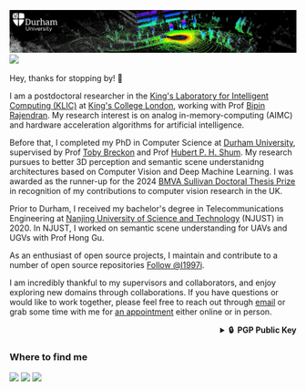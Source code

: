 [![2EISDe.png](durham_pointcloud.png)](https://imgtu.com/i/2EISDe) ![](https://hit.yhype.me/github/profile?user_id=35445094)

Hey, thanks for stopping by! 👋

I am a postdoctoral researcher in the [King's Laboratory for Intelligent Computing (KLIC)](https://sites.google.com/site/rajendranbipin/klic) at [King's College London](https://www.dur.ac.uk), working with Prof [Bipin Rajendran](https://sites.google.com/site/rajendranbipin/home). My research interest is on analog in-memory-computing (AIMC) and hardware acceleration algorithms for artificial intelligence.

Before that, I completed my PhD in Computer Science at [Durham University](https://www.durham.ac.uk), supervised by Prof [Toby Breckon](https://breckon.org/toby/) and Prof [Hubert P. H. Shum](http://hubertshum.com/). My research pursues to better 3D perception and semantic scene understanidng architectures based on Computer Vision and Deep Machine Learning. I was awarded as the runner-up for the 2024 [BMVA Sullivan Doctoral Thesis Prize](https://www.bmva.org/bursaries/sullivan-prize) in recognition of my contributions to computer vision research in the UK.

Prior to Durham, I received my bachelor's degree in Telecommunications Engineering at [Nanjing University of Science and Technology](https://www.njust.edu.cn) (NJUST) in 2020. In NJUST, I worked on semantic scene understanding for UAVs and UGVs with Prof Hong Gu.

As an enthusiast of open source projects, I maintain and contribute to a number of open source repositories <a class="github-button" href="https://github.com/l1997i" data-show-count="true" aria-label="Follow @l1997i on GitHub">Follow @l1997i</a>.

I am incredibly thankful to my supervisors and collaborators, and enjoy exploring new domains through collaborations. If you have questions or would like to work together, please feel free to reach out through [email](mailto:li.8.li@kcl.ac.uk) or grab some time with me for [an appointment](https://www.luisli.org/appointment/) either online or in person.

<details>
  <summary align="right"><b>🔒&nbsp;&nbsp;PGP&nbsp;Public&nbsp;Key</b></summary>
  <br/>

```
-----BEGIN PGP PUBLIC KEY BLOCK-----
Comment: A373 EF14 398D BFDE DAC0  43D8 3593 8F25 7E46 1314
Comment: Luis Li <li.li4@durham.ac.uk>

xsFNBF/Gar0BEADiofnDaqZNO/vl+Zeho4lpnBDb38Hvr+qL0YuEtOZgMgKxAavN
cnMCPoBhhHz1j5KgrtsyLtATJm3BODj3pFJQsQ2074RErA+fg0uc5ghFDwK4yT4o
gXFJA50E+T+Fl31/ozlqdTy8zWbFBENmL+nzdg2fCjKIMNuv3xFeZ8mWVk99aQU5
tlWKK69t+oZtq6y65fORQ7p7ksT20K7NsLxEMK52VtrJLGzUH1oVfOP9kU429471
R8VsoqB9T0BInjpOgrEQinozmdF0921oqflaHK5jzDnX+7axgBew3lBS8R1VSnd+
2eJyGxweF59SiUVQeDkTqLOjdOIDR8VEMwYLsURgGpXLT7mhus6o27ODT9Qhlz5F
cFB2mijJXptRIYLV3QKrwmz+dpunWYEGqjLHHM8vLcIfMTi8B3ydgXX45+wV3Dtn
BiAIRcLLZb519SmQW6gjDnv1NI68vyxVnLO6zxwmHpmrHS3fC4y7X8UnvHse9qQX
DXFKfgP7h38m7XKtIUn+o+WhPkYwsEaJzkH0Azn60cWA8v1OIK90oADd/yYeMs0b
F00TkEm7JEmZBvHdGGFH6Z0pucKNVXUhiSmybmf6maFttupTnbQ/NXHhJraj8nAX
OIGeugJ2TNVNEl0FBbaSsFugkEH3ZAIbrbkEJZp/BTa5hAa/hsXy1zEy0wARAQAB
zR1MdWlzIExpIDxsaS5saTRAZHVyaGFtLmFjLnVrPsLBjgQTAQgAOAIbAwULCQgH
AgYVCgkICwIEFgIDAQIeAQIXgBYhBKNz7xQ5jb/e2sBD2DWTjyV+RhMUBQJh6B06
AAoJEDWTjyV+RhMUR5YP/32A8vJ4ZbFhtJymyXtRGx1EVFCYp3s4DVWHLeO8LSAA
KqPh1vJogKVkeKLlx/kGEaTuOxKAE5OZw07JUQdr7Qak4PkF1sekABUK6WO0BlHZ
o4zuMJl2h49PUZyM+chHRDqpaH3onu5dxvMaUwR6bg1mL11kin0/mStzK7pNebYw
FqXnPhG7FfTVNPZcs4WIFCuwKCr6cU4DNFYUbOn9dN36vwWwDCErunhnQuBZQVGE
ez+d4cgR2uPXA7BV7qs+GGE+dny+jvxuI7R0hShD+JWXINnVncajGa4rXUsckM+R
XrycEWfpnsBwgrr2/nbesCBwpauJVpFWw2ylKDNqntF1zlgCFFapaCTcDEo9Gnmn
Dtj/jfB8vYT+TUXv7fJ5aCYpp175OY1mN8rjPs7uoiCShSLd3MSjEPSVbFaVnD6p
w77fxdhfaydm8P0jwqvCBoLWQ778PIY+GOl1DgaJsfCcVvXwpGAwgssQHMcSyZd9
qFV4GIpNmHdSBuRFTn+ANF4Y6c3E9he4IVxITamE2aU532zWvTQVHlN+1qHZ/mv5
nPwdlxgoJuiB0NX1pBcGIwd22O4wthyhsA/xW3Rg2emn4iXssFkq8T9z6kxa4V9s
uuj0NXDZxBbR47qO1yie3zSVBNnT1dJ+z2zO/5Kg2o7ilGJE84lb25opcHbWjj27
wsGUBBMBCAA+FiEEo3PvFDmNv97awEPYNZOPJX5GExQFAl/Gar0CGwMFCQPCZwAF
CwkIBwIGFQoJCAsCBBYCAwECHgECF4AACgkQNZOPJX5GExR12A//ZjH4DAF05r74
YnY323XZaWc9pPC69zFTdu4kA01j2Vs/nkZ6c+JKY6z4yTWVC3ajP4AJz7AMypJN
UO7cMAzVMZMmFLTpLzzmdAXyPROtu5dIYGyGm1TomA9rsH4+fvZZwFJ8h305wMNu
EHGncIt6RYdhSYJ8T2Qxb9YBZzmzagrPz12jfF51wDmrLMQq/fpNRMjUKjZFwMNp
EyditLFodjl1kp3bjZ5BG/TOJ1783S6nq0Hwll8LKrKrsmZUy231YLjF08SMhjnR
c2V/eOmB1JyS52zKWF45Eu4FLr/r6v3+kUWLK0wcVsMFY1XDWhKN8AWPCR2nEycF
M/8E6c9Poo5+QbR1ApISB0pSft33rxFIQ6BbZq+PvKAhqoLrVLGe7zrp0F9Z9zb5
gen/m23hRtAJp8qiJOQ3k8xLfMcK2vfI94R3hP4DJq2eItwAnvUYVKwW4RVKT39I
WRzWe6bh0BmW+PlpFiaQlEor/H0hVOhipU8nsWoUfz6cIueIQDDkaH64Z+SGa3m0
mPqQAF2qYIx68qr6gbKEhKV86WcYT5KeZRTs7clFEcsJT0UwsrVEONlmZnAm9vrO
S3wE9mlMmRtE9HMxMpfLSaLAIv7ghLi1ygATJbGWmzsTtB4MFfomYTbsdRDvFkjD
rfdrqlt4XRJn2C7c5MnVl9qSGEVBHbTOwU0EX8ZqvQEQALPUgDvetLPpyjk7D0/o
4Hgm35C2/Dpgz9pvTzwcSpfzD+VRWNN9BLBurDirchvrEo41HyOthQAq9J8L56xy
1Xk/aNYWbx9XoCDgxwbHL4wbGH3fDy6iaIAn0XhSKKYr9t5zNoN0jFnKUdhiQRgB
HVRRsyPReIEDNzgZud8UMZBF7qXJ60eQkuiL4mMM7jYoLBUh3i8gyKJovPwo67S7
aFWEwKjz//GsU+X8DS2V3JLo5rEk4ceykN5Oa9AF/tPvRVX8ejdbVzzPlvlZHROe
LI0Mpuu1DCwiTDZJj2q9FZ3Z+916z+pQLeJmHfeBMrc/hdbnbDjMdwbkjU3UwN4d
mup1QBAnKMPxB4wtV29gO/Ju1WuE4gvj5ftVwIMU9h/0UoSiRKzosRxlkF+BjvBG
gvO7jGja/GEmDCtCgZG9xhzqMM2xfrf2d4wNh1ogAxQbfKFD+HkI83QDpiV9W2mV
Oa6VPkX9qK6PqjsHxdjJEd1qfVh+jJVR09harwjJckzkQcxMP9reUE3vp+GM5evB
pyKx2ZSS+Oj4H+HuR9hzhqwHMiN2JZJSBtrC/5QzJ9UB7hYx6Knf6a9C4q2ilfep
eJU9EEAfW6Y2W4ZTDbKpzIhca5cjBJGtE8elvbeUFaTuHJ9Wst57Cv2hR+PJAByk
oiawXRFXGzCm4gV7V8dTmvY9ABEBAAHCw6wEGAEIACACGy4WIQSjc+8UOY2/3trA
Q9g1k48lfkYTFAUCYegdigJACRA1k48lfkYTFMF0IAQZAQgAHRYhBEvs1ySlVCPa
TkC65xRnUv7E+7bABQJfxmq9AAoJEBRnUv7E+7bA0N8QAKVzMBx1Q3FWAG5p5fbv
hJUmKubvSgeXi+C+HNmAYO+sgSXKs0OWxSjMSBzcQNplsSfHPd4xyot8ip+6qmk3
1LXVIttVPziT16Z0G1DwFGuBgTf4ok4l/bSVCKxc3f0zXJY3qkJYYyjcWjLeMaGO
BrqPN3PvgDWp4a3GEgXKjgWtCeP2rKn9XdaQMNmPXE/zEbaM6fla0TMmSldxr3+S
qs0ypzB9GvDftdb/2ubo4Oy/FNT/BUtbAiT1DzuZ/M1tn6PX022x7nrgEJfF8x/v
VvG+UxA4oxN5Lcw9e0eHAyPe05OQH4Ghbq+OhXx1zIdSzHF5FUxht9/o0DPFzMYS
/nJLuGliy5BE4w+vZcrIUhxRbNppPJfpCp+odCMab33QsHwjy7JfYhwN1qQtL1yM
njEKzNpahbiakh8SlE/7CGAYxm3BCHq5QLc9UwCvop1Vd0k1J6tkkup4ik47UwZ/
/fMUmdQFmZYdE7/dWW3+cUxPfV6sOXW2FB9pRnfYwEbxLFV29TM0nroh0/ooYtib
YMBa/ots6JWyBOf0r9WCMQMLg4eAt0grhxgvmxcQcZWx4JF9dRCd5Aqa9d8RRKcg
kbVTze6a/qtMkRi0SWx7T3fvvxbhU+VloDVxSF9keyCqpyGIQq+SYowoM6838VEQ
y+BQSFf/3kE9v9hU/oNrg49awNkQAKkFlg2peHvoNHASFu8eVi9wGUMNBSNwvXk8
qmBJUYP1kVjedBnBxYsfCtB9ddtLpV0H0GDBpFNsGm9W9hgv1XSGWw/PRK1EZiwY
4qoRa6WPBl3/5HeZ0wLBoH0Davv6jqRZyFDGrFQsD1s5HbpShL1xGEJXExBpM7Py
02JV4YkD9R0ouZZs8OX1VJbltO7Cemk26BShsZrnxDdTs2iQkxtzFWxaTlFMvc7x
ajbfdgiyHeIa8f3/l95eUZcy0TldDgtAWY5qpFtyc0v2b8Ccxj9kYCJPabfHGp5C
uoaBo+Y25FckYW3HBtPpmh6wTCkuP4La1cH9AGRU+jNlii/NOInVDYGdiVfKNfsk
KfQgtpXWPXZ16GqATfY23T2eHNbj37OHPSq6skeAtncQ78L0kG3TMVWI48afKecC
N6S55BVIk+edQ4BIV6hmaJOpIjCY9GjwmSBzAIq5A4DhnKoeyL2nfLuv0dep3Tit
KbftH4RFNurxW4RmuM4lL87IQhev2tsdoVfLVJJPYc1EowrjZuwV9FCQuK04PdFo
v66diN1KluFvN8x4LSVM/EQby0xpT+WJdBBEr39+YHyHHZlEdx8rnnZ40pM/KNBg
LKX765HstgN1tneahu3nhDGLX1QaT188fAhD2gJVKQIueFcBZ0qMG0gjV5RjfZHq
oJrEhnBvwsOyBBgBCAAmFiEEo3PvFDmNv97awEPYNZOPJX5GExQFAl/Gar0CGy4F
CQPCZwACQAkQNZOPJX5GExTBdCAEGQEIAB0WIQRL7NckpVQj2k5AuucUZ1L+xPu2
wAUCX8ZqvQAKCRAUZ1L+xPu2wNDfEAClczAcdUNxVgBuaeX274SVJirm70oHl4vg
vhzZgGDvrIElyrNDlsUozEgc3EDaZbEnxz3eMcqLfIqfuqppN9S11SLbVT84k9em
dBtQ8BRrgYE3+KJOJf20lQisXN39M1yWN6pCWGMo3Foy3jGhjga6jzdz74A1qeGt
xhIFyo4FrQnj9qyp/V3WkDDZj1xP8xG2jOn5WtEzJkpXca9/kqrNMqcwfRrw37XW
/9rm6ODsvxTU/wVLWwIk9Q87mfzNbZ+j19Ntse564BCXxfMf71bxvlMQOKMTeS3M
PXtHhwMj3tOTkB+BoW6vjoV8dcyHUsxxeRVMYbff6NAzxczGEv5yS7hpYsuQROMP
r2XKyFIcUWzaaTyX6QqfqHQjGm990LB8I8uyX2IcDdakLS9cjJ4xCszaWoW4mpIf
EpRP+whgGMZtwQh6uUC3PVMAr6KdVXdJNSerZJLqeIpOO1MGf/3zFJnUBZmWHRO/
3Vlt/nFMT31erDl1thQfaUZ32MBG8SxVdvUzNJ66IdP6KGLYm2DAWv6LbOiVsgTn
9K/VgjEDC4OHgLdIK4cYL5sXEHGVseCRfXUQneQKmvXfEUSnIJG1U83umv6rTJEY
tElse093778W4VPlZaA1cUhfZHsgqqchiEKvkmKMKDOvN/FREMvgUEhX/95BPb/Y
VP6Da4OPWsDJEACHXhFxegK+m1p46XmLrHK0HPzkNrkOQncUbJ2Wct0/oIY8vdZK
eLLHNR6MKYoL4ddkhyq4xYX3q8ZKqQ1cXj+hPbhaSbqNY4uMV7fxeAv0F7v8aE/o
R3Pv9dRhugVMReckyTq2A7jG+ltAjJblJyPaP6xNJJ54s/qpx3GHhGkHs5aatzAy
BU4FVJo5iHCsx1zXAdLWxFKID4ZPpLH8WsyNxKnJlKUEZVjABbXZ60S3bTQsosJR
vO/4/vQyyCdgojreCtQOryQBgDBb9YA4PCST/uRIkIm7/gFujWuaEoklKqQmvcPS
0RwDMvgscmu8FM9/NHVHAd6FcWBj7xLFaSbK+jeFVWKqEcKp84yQZp9wzyv3uCjs
NFqceZMcqc8wWmCbmYpdyYuuNxe2u365sJPNMcFvoYgh79C4yksvcWGHd9+xkFI5
kwclDZ6H3z5p2o1Cp8nZSD2+/RjB1T+GjWuaUM7ioQP987Vf192Ld59jiHoxo1RY
tm+onwerITflkjOPWesITxmi5V8X0P+GDzJWlvAmGoP47Pf1u1cc2fJYzcNtJwfM
QfUG1xTJ0DoYjjxENtY3a3WgPgHV5zUnNfmVY3p2shnxCEE8FepIGhba9PuS9Ig2
O2LdyCNSTvydpqH3mRTmNikoURAOBQPdLY9B2BtKCR99yY7r7LWV5YQiiw==
=8FuH
-----END PGP PUBLIC KEY BLOCK-----
```
</details>

### Where to find me

[![](https://img.shields.io/badge/My%20Homepage-%23E2231A.svg?&style=flat-square&logo=homepage&logoColor=white)](https://www.luisli.org)
[![](https://img.shields.io/badge/ORCID-%23009639.svg?&style=flat-square&logo=orcid&logoColor=white)](https://orcid.org/0000-0002-9392-7862)
[![](https://img.shields.io/badge/Google%20Scholar-%234285F4.svg?&style=flat-square&logo=google-scholar&logoColor=white)](https://scholar.google.com/citations?user=VsdK2xwAAAAJ)
